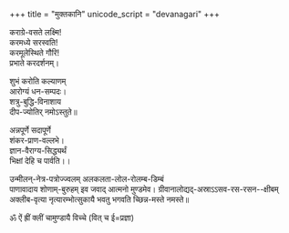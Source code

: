+++
title = "मुक्तकानि"
unicode_script = "devanagari"
+++

कराग्रे-वसते लक्ष्मि!  
करमध्ये सरस्वति!  
करमूलेस्थिते गौरि!  
प्रभाते करदर्शनम्।

शुभं करोति कल्याणम्  
आरोग्यं धन-सम्पदः।  
शत्रु-बुद्धि-विनाशाय  
दीप-ज्योतिर् नमोऽस्तुते॥

अन्नपूर्णे सदापूर्णे  
शंकर-प्राण-वल्लभे।  
ज्ञान-वैराग्य-सिद्ध्यर्थं  
भिक्षां देहि च पार्वति।।

उन्मीलन्-नेत्र-पत्रोज्ज्वलम् अलकलता-लोल-रोलम्ब-डिम्बं  
पाणावादाय शोणाम्-बुरुहम् इव जवाद् आत्मनो मुण्डमेव।
ग्रीवानालोद्यद्-अस्राऽऽसव-रस-रसन--क्षीबम् अक्लीब-वृत्या
नृत्यारम्भोत्सुकायै भवतु भगवति च्छिन्न-मस्ते नमस्ते॥

ॐ‌ ऐं ह्रीं क्लीं चामुण्डायै विच्चे (वित् च ई=प्रज्ञा)

